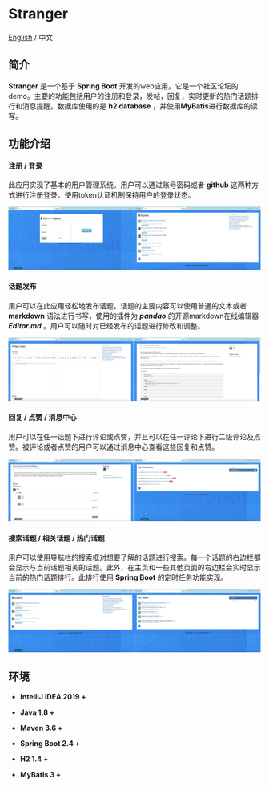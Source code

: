 # Stranger

[English](README.md) / 中文

## 简介

**Stranger** 是一个基于 **Spring Boot** 开发的web应用。它是一个社区论坛的demo。主要的功能包括用户的注册和登录，发帖，回复，实时更新的热门话题排行和消息提醒。数据库使用的是 **h2 database** ，并使用**MyBatis**进行数据库的读写。

## 功能介绍

#### 注册 / 登录

此应用实现了基本的用户管理系统。用户可以通过账号密码或者 **github** 这两种方式进行注册登录。使用token认证机制保持用户的登录状态。

![snapshot1](snapshot/snapshot1.jpg)

#### 话题发布

用户可以在此应用轻松地发布话题。话题的主要内容可以使用普通的文本或者**markdown** 语法进行书写，使用的插件为 ***pandao*** 的开源markdown在线编辑器 ***Editor.md***  。用户可以随时对已经发布的话题进行修改和调整。

![snapshot2](snapshot/snapshot2.jpg)

#### 回复 / 点赞 / 消息中心

用户可以在任一话题下进行评论或点赞，并且可以在任一评论下进行二级评论及点赞。被评论或者点赞的用户可以通过消息中心查看这些回复和点赞。

![snapshot3](snapshot/snapshot3.jpg)

#### 搜索话题 / 相关话题 / 热门话题

用户可以使用导航栏的搜索框对想要了解的话题进行搜索。每一个话题的右边栏都会显示与当前话题相关的话题。此外，在主页和一些其他页面的右边栏会实时显示当前的热门话题排行。此排行使用 **Spring Boot** 的定时任务功能实现。

![snapshot4](snapshot/snapshot4.jpg)

## 环境

- **IntelliJ IDEA 2019 +**

- **Java 1.8 +**

- **Maven 3.6 +**

- **Spring Boot 2.4 +**

- **H2 1.4 +**

- **MyBatis 3 +**
